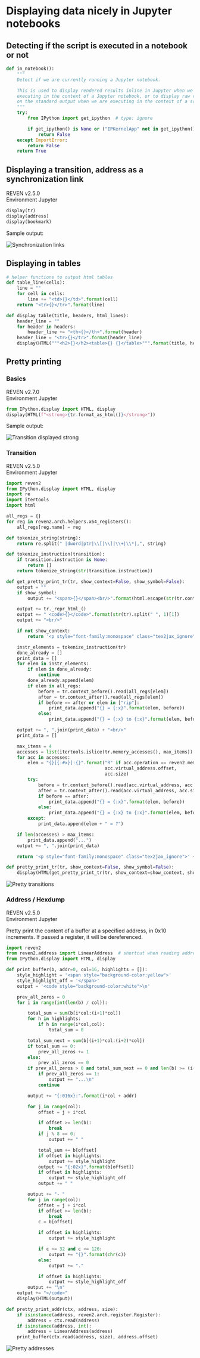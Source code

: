 # Displaying data nicely in Jupyter notebooks

## Detecting if the script is executed in a notebook or not

```py
def in_notebook():
    """
    Detect if we are currently running a Jupyter notebook.

    This is used to display rendered results inline in Jupyter when we are
    executing in the context of a Jupyter notebook, or to display raw results
    on the standard output when we are executing in the context of a script.
    """
    try:
        from IPython import get_ipython  # type: ignore

        if get_ipython() is None or ("IPKernelApp" not in get_ipython().config):
            return False
    except ImportError:
        return False
    return True
```

## Displaying a transition, address as a synchronization link

<div class="bulma">
<div class="field is-grouped is-grouped-multiline">
  <div class="control">
    <div class="tags has-addons">
      <span class="tag is-dark">REVEN</span>
      <span class="tag is-info">v2.5.0</span>
    </div>
  </div>
  <div class="control">
    <div class="tags has-addons">
      <span class="tag is-dark">Environment</span>
      <span class="tag is-info">Jupyter</span>
    </div>
  </div>
</div>
</div>

```py
display(tr)
display(address)
display(bookmark)
```

Sample output:

![Synchronization links](img/jupyter_display.png)

## Displaying in tables

```py
# helper functions to output html tables
def table_line(cells):
    line = ""
    for cell in cells:
        line += "<td>{}</td>".format(cell)
    return "<tr>{}</tr>".format(line)

def display_table(title, headers, html_lines):
    header_line = ""
    for header in headers:
        header_line += "<th>{}</th>".format(header)
    header_line = "<tr>{}</tr>".format(header_line)
    display(HTML("""<h2>{}</h2><table>{} {}</table>""".format(title, header_line, html_lines)))
```

## Pretty printing

### Basics
<div class="bulma">
<div class="field is-grouped is-grouped-multiline">
  <div class="control">
    <div class="tags has-addons">
      <span class="tag is-dark">REVEN</span>
      <span class="tag is-info">v2.7.0</span>
    </div>
  </div>
  <div class="control">
    <div class="tags has-addons">
      <span class="tag is-dark">Environment</span>
      <span class="tag is-info">Jupyter</span>
    </div>
  </div>
</div>
</div>


```py
from IPython.display import HTML, display
display(HTML(f"<strong>{tr.format_as_html()}</strong>"))
```

Sample output:

![Transition displayed strong](img/jupyter_basic_pretty.png)

### Transition

<div class="bulma">
<div class="field is-grouped is-grouped-multiline">
  <div class="control">
    <div class="tags has-addons">
      <span class="tag is-dark">REVEN</span>
      <span class="tag is-info">v2.5.0</span>
    </div>
  </div>
  <div class="control">
    <div class="tags has-addons">
      <span class="tag is-dark">Environment</span>
      <span class="tag is-info">Jupyter</span>
    </div>
  </div>
</div>
</div>

```py
import reven2
from IPython.display import HTML, display
import re
import itertools
import html

all_regs = {}
for reg in reven2.arch.helpers.x64_registers():
    all_regs[reg.name] = reg

def tokenize_string(string):
    return re.split(" |dword|ptr|\\[|\\]|\\+|\\*|,", string)

def tokenize_instruction(transition):
    if transition.instruction is None:
        return []
    return tokenize_string(str(transition.instruction))

def get_pretty_print_tr(tr, show_context=False, show_symbol=False):
    output = ""
    if show_symbol:
        output += "<span>{}</span><br/>".format(html.escape(str(tr.context_before().ossi.location())))

    output += tr._repr_html_()
    output += " <code>{}</code>".format(str(tr).split(" ", 1)[1])
    output += "<br/>"

    if not show_context:
        return '<p style="font-family:monospace" class="tex2jax_ignore">' + output + "</p>"

    instr_elements = tokenize_instruction(tr)
    done_already = []
    print_data = []
    for elem in instr_elements:
        if elem in done_already:
            continue
        done_already.append(elem)
        if elem in all_regs:
            before = tr.context_before().read(all_regs[elem])
            after = tr.context_after().read(all_regs[elem])
            if before == after or elem in ["rip"]:
                print_data.append("{} = {:x}".format(elem, before))
            else:
                print_data.append("{} = {:x} to {:x}".format(elem, before, after))

    output += ", ".join(print_data) + "<br/>"
    print_data = []

    max_items = 4
    accesses = list(itertools.islice(tr.memory_accesses(), max_items))
    for acc in accesses:
        elem = "{}[{:#x}]:{}".format("R" if acc.operation == reven2.memhist.MemoryAccessOperation.Read else "W",
                                     acc.virtual_address.offset,
                                     acc.size)
        try:
            before = tr.context_before().read(acc.virtual_address, acc.size)
            after = tr.context_after().read(acc.virtual_address, acc.size)
            if before == after:
                print_data.append("{} = {:x}".format(elem, before))
            else:
                print_data.append("{} = {:x} to {:x}".format(elem, before, after))
        except:
            print_data.append(elem + " = ?")

    if len(accesses) > max_items:
        print_data.append("...")
    output += ", ".join(print_data)

    return '<p style="font-family:monospace" class="tex2jax_ignore">' + output + "</p>"

def pretty_print_tr(tr, show_context=False, show_symbol=False):
    display(HTML(get_pretty_print_tr(tr, show_context=show_context, show_symbol=show_symbol)))
```

![Pretty transitions](img/jupyter_pretty_tr.png)

### Address / Hexdump

<div class="bulma">
<div class="field is-grouped is-grouped-multiline">
  <div class="control">
    <div class="tags has-addons">
      <span class="tag is-dark">REVEN</span>
      <span class="tag is-info">v2.5.0</span>
    </div>
  </div>
  <div class="control">
    <div class="tags has-addons">
      <span class="tag is-dark">Environment</span>
      <span class="tag is-info">Jupyter</span>
    </div>
  </div>
</div>
</div>

Pretty print the content of a buffer at a specified address, in 0x10 increments.
If passed a register, it will be dereferenced.

```py
import reven2
from reven2.address import LinearAddress  # shortcut when reading addresses
from IPython.display import HTML, display

def print_buffer(b, addr=0, col=16, highlights = []):
    style_highlight = '<span style="background-color:yellow">'
    style_highlight_off = '</span>'
    output = '<code style="background-color:white">\n'

    prev_all_zeros = 0
    for i in range(int(len(b) / col)):

        total_sum = sum(b[i*col:(i+1)*col])
        for h in highlights:
            if h in range(i*col,col):
                total_sum = 0

        total_sum_next = sum(b[(i+1)*col:(i+2)*col])
        if total_sum == 0:
            prev_all_zeros += 1
        else:
            prev_all_zeros == 0
        if prev_all_zeros > 0 and total_sum_next == 0 and len(b) >= (i+2)*col:
            if prev_all_zeros == 1:
                output += "...\n"
            continue

        output += "{:016x}:".format(i*col + addr)

        for j in range(col):
            offset = j + i*col

            if offset >= len(b):
                break
            if j % 8 == 0:
                output += " "

            total_sum += b[offset]
            if offset in highlights:
                output += style_highlight
            output += "{:02x}".format(b[offset])
            if offset in highlights:
                output += style_highlight_off
            output += " "

        output += "- "
        for j in range(col):
            offset = j + i*col
            if offset >= len(b):
                break
            c = b[offset]

            if offset in highlights:
                output += style_highlight

            if c >= 32 and c <= 126:
                output += "{}".format(chr(c))
            else:
                output += "."

            if offset in highlights:
                output += style_highlight_off
        output += "\n"
    output += "</code>"
    display(HTML(output))

def pretty_print_addr(ctx, address, size):
    if isinstance(address, reven2.arch.register.Register):
        address = ctx.read(address)
    if isinstance(address, int):
        address = LinearAddress(address)
    print_buffer(ctx.read(address, size), address.offset)
```

![Pretty addresses](img/jupyter_pretty_address.png)
